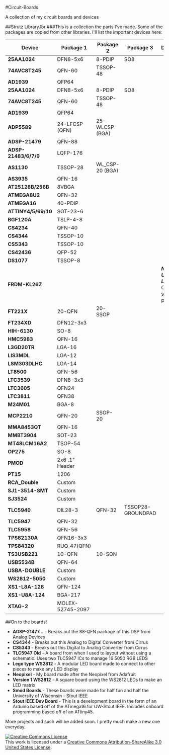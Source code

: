 #Circuit-Boards


A collection of my circuit boards and devices

##Strutz Library.lbr 
###This is a collection the parts I've made.  Some of the packages are copied from other libraries.
I'll list the important devices here:

Device | Package 1 | Package 2 | Package 3 | Description
| --- | --- | --- | --- | --- |
**25AA1024**  |  DFN8-5x6 | 8-PDIP | SO8 |
**74AVC8T245** | QFN-60 | TSSOP-48 | | 
**AD1939**  |  QFP64  
**25AA1024**  |  DFN8-5x6 | 8-PDIP | SO8
**74AVC8T245**  | QFN-60 | TSSOP-48
**AD1939**  | QFP64
**ADP5589**  | 24-LFCSP (QFN) | 25-WLCSP (BGA)
**ADSP-21479** | QFN-88
**ADSP-21483/6/7/9** | LQFP-176
**AS1130** | TSSOP-28 | WL_CSP-20 (BGA)
**AS3935** | QFN-16
**AT25128B/256B** | 8VBGA
**ATMEGA8U2** | QFN-32
**ATMEGA16** | 40-PDIP
**ATTINY4/5/69/10** | SOT-23-6
**BGF120A** | TSLP-4-8
**CS4234** | QFN-40
**CS4344** | TSSOP-10
**CS5343** | TSSOP-10
**CS42436** | QFP-52
**DS1077** | TSSOP-8
**FRDM-KL26Z**  | | | |  ***NOT TO BE USED FOR LAYOUT*** Only schematic purposes
**FT221X** | 20-QFN | 20-SSOP
**FT234XD** | DFN12-3x3
**HIH-6130** | SO-8
**HMC5983** | QFN-16
**L3GD20TR** | LGA-16
**LIS3MDL** | LGA-12
**LSM303DLHC** | LGA-14
**LT8500** | QFN-56
**LTC3539** | DFN8-3x3
**LTC3605** | QFN24
**LTC3811** | QFN38
**M24M01** | BGA-8
**MCP2210** | QFN-20 | SSOP-20
**MMA8453QT** | QFN-16
**MMBT3904** | SOT-23
**MT48LCM16A2** | TSOP-54
**OP275** | SO-8
**PMOD** | 2x6 .1" Header
**PT15** | 1206
**RCA_Double** | Custom
**SJ1-3514-SMT** | Custom
**SJ3524** | Custom
**TLC5940** | DIL28-3 | QFN-32 | TSSOP28-GROUNDPAD
**TLC5947** | QFN-32 
**TLC5958** | QFN-56
**TPS62130A** | QFN16-3x3
**TPS84320** | RUQ_47(QFN)
**TS3USB221** | 10-QFN | 10-SON 
**USB5534B** | QFN-64
**USBA-DOUBLE** | Custom
**WS2812-5050** | Custom
**XS1-L8A-128** | QFN-124
**XS1-U8A-124** | BGA-217
**XTAG-2** | MOLEX-52745-2097

##On to the boards!

* **ADSP-21477...** - Breaks out the 88-QFN package of this DSP from Analog Devices
* **CS4344**  - Breaks out this Analog to Digital Converter from Cirrus
* **CS5343**  - Breaks out this Digital to Analog Converter from Cirrus
* **TLC5947 Old** - A board from when I used to layout without using a schematic.  Uses two TLC5947 ICs to manage 16 5050 RGB LEDS
* **Lego type WS2812** - A modular LED board made to connect to other pieces to make any LED display
* **Neopixel** - My board made after the Neopixel from Adafruit
* **Version 1 WS2812** - A square board using the WS2812 LEDs to make an LED matrix
* **Smod Boards** - These boards were made for half fun and half the University of Wisconsin - Stout IEEE
* **Stout IEEE Dev Board** - This is a development board in the form of an Arduino based off of the ATmega16 for UW-Stout IEEE.  Includes onboard programming based off of an ATtiny45.


More projects and such will be added soon.  I pretty much make a new one everyday.


<a rel="license" href="http://creativecommons.org/licenses/by-sa/3.0/us/"><img alt="Creative Commons License" style="border-width:0" src="https://i.creativecommons.org/l/by-sa/3.0/us/88x31.png" /></a><br />This work is licensed under a <a rel="license" href="http://creativecommons.org/licenses/by-sa/3.0/us/">Creative Commons Attribution-ShareAlike 3.0 United States License</a>.




